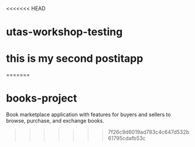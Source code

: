 <<<<<<< HEAD
# utas-workshop-testing
# this is my second postitapp
=======
# books-project
Book marketplace application with features for buyers and sellers to browse, purchase, and exchange books.
>>>>>>> 7f26c9d6019ad783c4c647d532b61795cdafb53c
